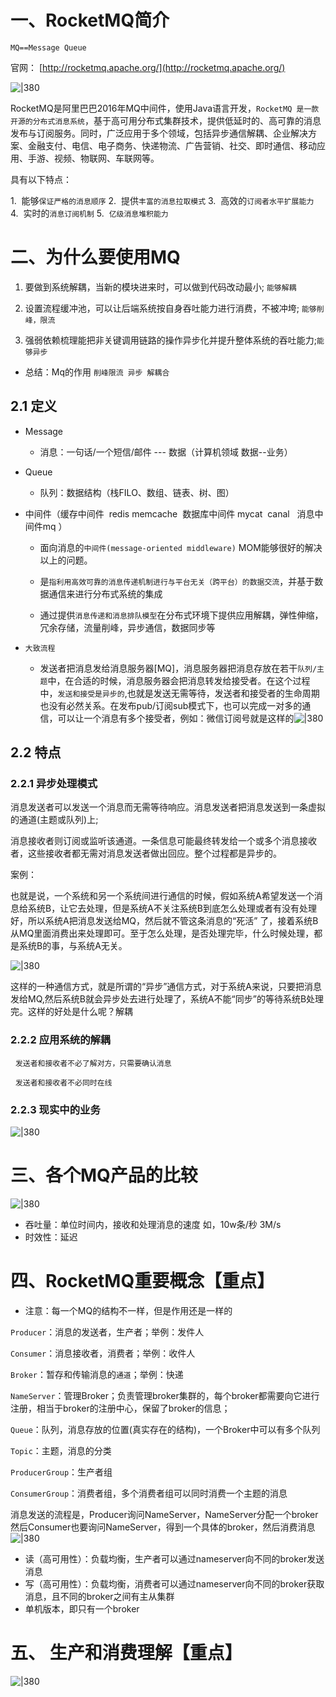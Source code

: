 # 一、RocketMQ简介

`MQ==Message Queue`

官网： [http://rocketmq.apache.org/](http://rocketmq.apache.org/)

![|380](https://my-obsidian-image.oss-cn-guangzhou.aliyuncs.com/2024/04/29df6c916bc3d0e44f2070a0a9344756.png)

RocketMQ是阿里巴巴2016年MQ中间件，使用Java语言开发，`RocketMQ 是一款开源的分布式消息系统`，基于高可用分布式集群技术，提供低延时的、高可靠的消息发布与订阅服务。同时，广泛应用于多个领域，包括异步通信解耦、企业解决方案、金融支付、电信、电子商务、快递物流、广告营销、社交、即时通信、移动应用、手游、视频、物联网、车联网等。

具有以下特点：

1.  能够`保证严格的消息顺序`
2.  提供`丰富的消息拉取模式`
3.  高效的`订阅者水平扩展能力`
4.  实时的`消息订阅机制`
5.  `亿级消息堆积能力`

# 二、为什么要使用MQ

1. 要做到系统解耦，当新的模块进来时，可以做到代码改动最小; `能够解耦`

2. 设置流程缓冲池，可以让后端系统按自身吞吐能力进行消费，不被冲垮; `能够削峰，限流`

3. 强弱依赖梳理能把非关键调用链路的操作异步化并提升整体系统的吞吐能力;`能够异步`

- 总结：Mq的作用 `削峰限流 异步 解耦合`
## 2.1 定义

- Message
	- 消息：一句话/一个短信/邮件  ---  数据（计算机领域 数据--业务）

- Queue
	- 队列：数据结构（栈FILO、数组、链表、树、图）

- 中间件（缓存中间件  redis memcache  数据库中间件 mycat  canal   消息中间件mq ）

	- 面向消息的`中间件(message-oriented middleware)` MOM能够很好的解决以上的问题。

	- 是`指利用高效可靠的消息传递机制进行与平台无关（跨平台）的数据交流`，并基于数据通信来进行分布式系统的集成

	- 通过提供`消息传递和消息排队模型`在分布式环境下提供应用解耦，弹性伸缩，冗余存储，流量削峰，异步通信，数据同步等

- `大致流程`

	- 发送者把消息发给消息服务器[MQ]，消息服务器把消息存放在若干`队列/主题`中，在合适的时候，消息服务器会把消息转发给接受者。在这个过程中，`发送和接受是异步的`,也就是发送无需等待，发送者和接受者的生命周期也没有必然关系。在发布pub/订阅sub模式下，也可以完成一对多的通信，可以让一个消息有多个接受者，例如：微信订阅号就是这样的![|380](https://my-obsidian-image.oss-cn-guangzhou.aliyuncs.com/2024/04/7491a41a3fb8963525809b3f4e9621c1.png)

## 2.2 特点

### 2.2.1 异步处理模式

消息发送者可以发送一个消息而无需等待响应。消息发送者把消息发送到一条虚拟的通道(主题或队列)上;

消息接收者则订阅或监听该通道。一条信息可能最终转发给一个或多个消息接收者，这些接收者都无需对消息发送者做出回应。整个过程都是异步的。

案例：

也就是说，一个系统和另一个系统间进行通信的时候，假如系统A希望发送一个消息给系统B，让它去处理，但是系统A不关注系统B到底怎么处理或者有没有处理好，所以系统A把消息发送给MQ，然后就不管这条消息的“死活” 了，接着系统B从MQ里面消费出来处理即可。至于怎么处理，是否处理完毕，什么时候处理，都是系统B的事，与系统A无关。

![|380](https://my-obsidian-image.oss-cn-guangzhou.aliyuncs.com/2024/04/942b488d24294e4ef2e24b344d0060b5.png)

这样的一种通信方式，就是所谓的“异步”通信方式，对于系统A来说，只要把消息发给MQ,然后系统B就会异步处去进行处理了，系统A不能“同步”的等待系统B处理完。这样的好处是什么呢？解耦
### 2.2.2 应用系统的解耦

  `发送者和接收者不必了解对方，只需要确认消息`

  `发送者和接收者不必同时在线`
### 2.2.3 现实中的业务

![|380](https://my-obsidian-image.oss-cn-guangzhou.aliyuncs.com/2024/04/5ea4c845306885cdba991e607182af2f.png)

# 三、各个MQ产品的比较

![|380](https://my-obsidian-image.oss-cn-guangzhou.aliyuncs.com/2024/04/d29d6fb2980eba8a71e1c4de48f41efa.png)

- 吞吐量：单位时间内，接收和处理消息的速度 如，10w条/秒 3M/s
- 时效性：延迟

# 四、RocketMQ重要概念【重点】

- 注意：每一个MQ的结构不一样，但是作用还是一样的

`Producer`：消息的发送者，生产者；举例：发件人

`Consumer`：消息接收者，消费者；举例：收件人

`Broker`：暂存和传输消息的`通道`；举例：快递

`NameServer`：管理Broker；负责管理broker集群的，每个broker都需要向它进行注册，相当于broker的注册中心，保留了broker的信息；

`Queue`：队列，消息存放的位置(真实存在的结构)，一个Broker中可以有多个队列

`Topic`：主题，消息的分类

`ProducerGroup`：生产者组

`ConsumerGroup`：消费者组，多个消费者组可以同时消费一个主题的消息

消息发送的流程是，Producer询问NameServer，NameServer分配一个broker 然后Consumer也要询问NameServer，得到一个具体的broker，然后消费消息![|380](https://my-obsidian-image.oss-cn-guangzhou.aliyuncs.com/2024/04/90616caad9e0c7e168fc020ebc6edae9.png)

- 读（高可用性）：负载均衡，生产者可以通过nameserver向不同的broker发送消息
- 写（高可用性）：负载均衡，消费者可以通过nameserver向不同的broker获取消息，且不同的broker之间有主从集群
- 单机版本，即只有一个broker
# 五、 生产和消费理解【重点】

![|380](https://my-obsidian-image.oss-cn-guangzhou.aliyuncs.com/2024/04/5efa7ecd6e6e11c92fee071d3404ee7f.png)

